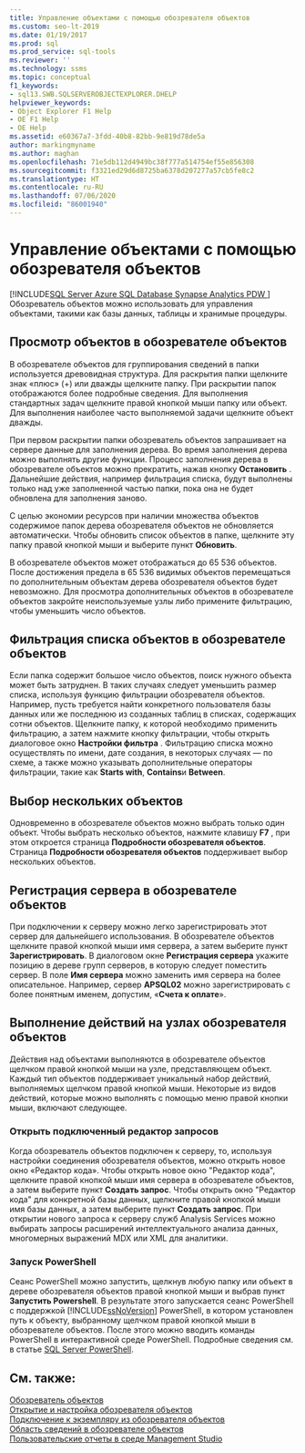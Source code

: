 ```yaml
---
title: Управление объектами с помощью обозревателя объектов
ms.custom: seo-lt-2019
ms.date: 01/19/2017
ms.prod: sql
ms.prod_service: sql-tools
ms.reviewer: ''
ms.technology: ssms
ms.topic: conceptual
f1_keywords:
- sql13.SWB.SQLSERVEROBJECTEXPLORER.DHELP
helpviewer_keywords:
- Object Explorer F1 Help
- OE F1 Help
- OE Help
ms.assetid: e60367a7-3fdd-40b8-82bb-9e819d78de5a
author: markingmyname
ms.author: maghan
ms.openlocfilehash: 71e5db112d4949bc38f777a514754ef55e856308
ms.sourcegitcommit: f3321ed29d6d8725ba6378d207277a57cb5fe8c2
ms.translationtype: HT
ms.contentlocale: ru-RU
ms.lasthandoff: 07/06/2020
ms.locfileid: "86001940"
---
```

# <a name="manage-objects-by-using-object-explorer"></a>Управление объектами с помощью обозревателя объектов
[!INCLUDE[SQL Server Azure SQL Database Synapse Analytics PDW ](../../includes/applies-to-version/sql-asdb-asdbmi-asa-pdw.md)]
Обозреватель объектов можно использовать для управления объектами, такими как базы данных, таблицы и хранимые процедуры.  
  
## <a name="viewing-objects-in-object-explorer"></a>Просмотр объектов в обозревателе объектов  
В обозревателе объектов для группирования сведений в папки используется древовидная структура. Для раскрытия папки щелкните знак «плюс» (+) или дважды щелкните папку. При раскрытии папок отображаются более подробные сведения. Для выполнения стандартных задач щелкните правой кнопкой мыши папку или объект. Для выполнения наиболее часто выполняемой задачи щелкните объект дважды.  
  
При первом раскрытии папки обозреватель объектов запрашивает на сервере данные для заполнения дерева. Во время заполнения дерева можно выполнять другие функции. Процесс заполнения дерева в обозревателе объектов можно прекратить, нажав кнопку **Остановить** . Дальнейшие действия, например фильтрация списка, будут выполнены только над уже заполненной частью папки, пока она не будет обновлена для заполнения заново.  
  
С целью экономии ресурсов при наличии множества объектов содержимое папок дерева обозревателя объектов не обновляется автоматически. Чтобы обновить список объектов в папке, щелкните эту папку правой кнопкой мыши и выберите пункт **Обновить**.  
  
В обозревателе объектов может отображаться до 65 536 объектов. После достижения предела в 65 536 видимых объектов перемещаться по дополнительным объектам дерева обозревателя объектов будет невозможно. Для просмотра дополнительных объектов в обозревателе объектов закройте неиспользуемые узлы либо примените фильтрацию, чтобы уменьшить число объектов.  
  
## <a name="filtering-the-list-of-objects-in-object-explorer"></a>Фильтрация списка объектов в обозревателе объектов  
Если папка содержит большое число объектов, поиск нужного объекта может быть затруднен. В таких случаях следует уменьшить размер списка, используя функцию фильтрации обозревателя объектов. Например, пусть требуется найти конкретного пользователя базы данных или же последнюю из созданных таблиц в списках, содержащих сотни объектов. Щелкните папку, к которой необходимо применить фильтрацию, а затем нажмите кнопку фильтрации, чтобы открыть диалоговое окно **Настройки фильтра** . Фильтрацию списка можно осуществлять по имени, дате создания, в некоторых случаях — по схеме, а также можно указывать дополнительные операторы фильтрации, такие как **Starts with**, **Contains**и **Between**.  
  
## <a name="multi-select"></a>Выбор нескольких объектов  
Одновременно в обозревателе объектов можно выбрать только один объект. Чтобы выбрать несколько объектов, нажмите клавишу **F7** , при этом откроется страница **Подробности обозревателя объектов**. Страница **Подробности обозревателя объектов** поддерживает выбор нескольких объектов.  
  
## <a name="register-a-server-from-object-explorer"></a>Регистрация сервера в обозревателе объектов  
При подключении к серверу можно легко зарегистрировать этот сервер для дальнейшего использования. В обозревателе объектов щелкните правой кнопкой мыши имя сервера, а затем выберите пункт **Зарегистрировать**. В диалоговом окне **Регистрация сервера** укажите позицию в дереве групп серверов, в которую следует поместить сервер. В поле **Имя сервера** можно заменить имя сервера на более описательное. Например, сервер **APSQL02** можно зарегистрировать с более понятным именем, допустим, «**Счета к оплате**».  
  
## <a name="performing-actions-on-object-explorer-nodes"></a>Выполнение действий на узлах обозревателя объектов  
Действия над объектами выполняются в обозревателе объектов щелчком правой кнопкой мыши на узле, представляющем объект. Каждый тип объектов поддерживает уникальный набор действий, выполняемых щелчком правой кнопкой мыши. Некоторые из видов действий, которые можно выполнять с помощью меню правой кнопки мыши, включают следующее.  
  
### <a name="open-a-connected-query-editor"></a>Открыть подключенный редактор запросов  
Когда обозреватель объектов подключен к серверу, то, используя настройки соединения обозревателя объектов, можно открыть новое окно «Редактор кода». Чтобы открыть новое окно "Редактор кода", щелкните правой кнопкой мыши имя сервера в обозревателе объектов, а затем выберите пункт **Создать запрос**. Чтобы открыть окно "Редактор кода" для конкретной базы данных, щелкните правой кнопкой мыши имя базы данных, а затем выберите пункт **Создать запрос**. При открытии нового запроса к серверу служб Analysis Services можно выбирать запросы расширений интеллектуального анализа данных, многомерных выражений MDX или XML для аналитики.  
  
### <a name="start-powershell"></a>Запуск PowerShell  
Сеанс PowerShell можно запустить, щелкнув любую папку или объект в дереве обозревателя объектов правой кнопкой мыши и выбрав пункт **Запустить Powershell**. В результате этого запускается сеанс PowerShell с поддержкой [!INCLUDE[ssNoVersion](../../includes/ssnoversion-md.md)] PowerShell, в котором установлен путь к объекту, выбранному щелчком правой кнопкой мыши в обозревателе объектов. После этого можно вводить команды PowerShell в интерактивной среде PowerShell. Подробные сведения см. в статье [SQL Server PowerShell](https://msdn.microsoft.com/89b70725-bbe7-4ffe-a27d-2a40005a97e7).  
  
## <a name="see-also"></a>См. также:  
[Обозреватель объектов](../../ssms/object/object-explorer.md)  
[Открытие и настройка обозревателя объектов](../../ssms/object/open-and-configure-object-explorer.md)  
[Подключение к экземпляру из обозревателя объектов](../../ssms/object/connect-to-an-instance-from-object-explorer.md)  
[Область сведений в обозревателе объектов](../../ssms/object/object-explorer-details-pane.md)  
[Пользовательские отчеты в среде Management Studio](../../ssms/object/custom-reports-in-management-studio.md)  
  
